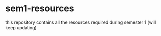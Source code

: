 # sem1-resources
this repository contains all the resources required during semester 1 (will keep updating) 

